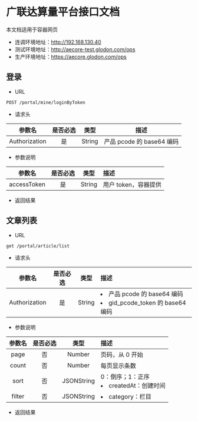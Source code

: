 # 广联达算量平台接口文档

本文档适用于容器网页

- 连调环境地址：http://192.168.130.40
- 测试环境地址：http://aecore-test.glodon.com/ops
- 生产环境地址：https://aecore.glodon.com/ops

## 登录

- URL

`POST /portal/mine/loginByToken`

- 请求头

|    参数名     | 是否必选 |  类型  |           描述            |
| :-----------: | :------: | :----: | :-----------------------: |
| Authorization |    是    | String | 产品 pcode 的 base64 编码 |

- 参数说明

|   参数名    | 是否必选 |  类型  | 描述                 |
| :---------: | :------: | :----: | :------------------- |
| accessToken |    是    | String | 用户 token，容器提供 |

- 返回结果

## 文章列表

- URL

`get /portal/article/list`

- 请求头

|    参数名     | 是否必选 |  类型  | 描述                                                                      |
| :-----------: | :------: | :----: | :------------------------------------------------------------------------ |
| Authorization |    是    | String | <li>产品 pcode 的 base64 编码</li><li>gid_pcode_token 的 base64 编码</li> |

- 参数说明

| 参数名 | 是否必选 |    类型    | 描述                                         |
| :----: | :------: | :--------: | :------------------------------------------- |
|  page  |    否    |   Number   | 页码，从 0 开始                              |
| count  |    否    |   Number   | 每页显示条数                                 |
|  sort  |    否    | JSONString | 0：倒序；1：正序<li>createdAt：创建时间</li> |
| filter |    否    | JSONString | <li>category：栏目</li>                      |

- 返回结果
